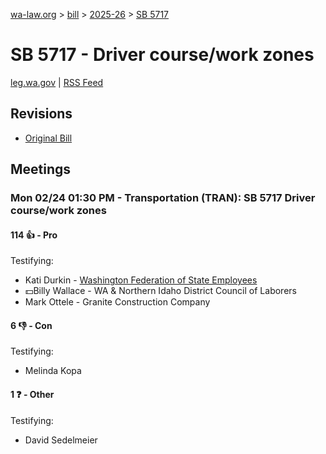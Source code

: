 [wa-law.org](/) > [bill](/bill/) > [2025-26](/bill/2025-26/) > [SB 5717](/bill/2025-26/sb/5717/)

# SB 5717 - Driver course/work zones
[leg.wa.gov](https://app.leg.wa.gov/billsummary?BillNumber=5717&Year=2025&Initiative=false) | [RSS Feed](./rss.xml)

## Revisions
* [Original Bill](1/)

## Meetings
### Mon 02/24 01:30 PM - Transportation (TRAN): SB 5717 Driver course/work zones
#### 114 👍 - Pro
Testifying:
* Kati Durkin - [Washington Federation of State Employees](/org/washington_federation_of_state_employees/)
* 💵Billy Wallace - WA & Northern Idaho District Council of Laborers
* Mark Ottele - Granite Construction Company

#### 6 👎 - Con
Testifying:
* Melinda Kopa

#### 1 ❓ - Other
Testifying:
* David Sedelmeier
